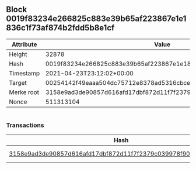 ## Block 0019f83234e266825c883e39b65af223867e1e1836c1f73af874b2fdd5b8e1cf

Attribute | Value
--- | ---
Height | 32878
Hash | 0019f83234e266825c883e39b65af223867e1e1836c1f73af874b2fdd5b8e1cf
Timestamp | 2021-04-23T23:12:02+00:00
Target | 00254142f49eaaa504dc75712e8378ad5316cbcead634704b3734b6271167cc4
Merke root | 3158e9ad3de90857d616afd17dbf872d11f7f2379c039978f902fc8fcdade454
Nonce | 511313104

```

```

### Transactions

Hash | Amount
--- | ---
[3158e9ad3de90857d616afd17dbf872d11f7f2379c039978f902fc8fcdade454](3158e9ad3de90857d616afd17dbf872d11f7f2379c039978f902fc8fcdade454.md) | 10.00000000 SKEPTI 
